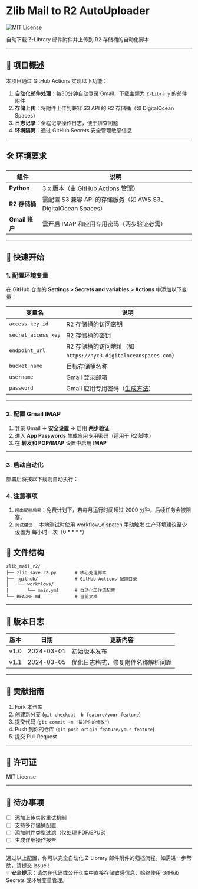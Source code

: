 # Zlib Mail to R2 AutoUploader  
[![MIT License](https://img.shields.io/badge/License-MIT-blue.svg)](https://opensource.org/licenses/MIT)  

自动下载 Z-Library 邮件附件并上传到 R2 存储桶的自动化脚本  

---

## 📌 项目概述  
本项目通过 GitHub Actions 实现以下功能：  
1. **自动化邮件处理**：每30分钟自动登录 Gmail，下载主题为 `Z-Library` 的邮件附件  
2. **存储上传**：将附件上传到兼容 S3 API 的 R2 存储桶（如 DigitalOcean Spaces）  
3. **日志记录**：全程记录操作日志，便于排查问题  
4. **环境隔离**：通过 GitHub Secrets 安全管理敏感信息  

---

## 🛠️ 环境要求  
| 组件 | 说明 |
|------|------|
| **Python** | 3.x 版本（由 GitHub Actions 管理） |
| **R2 存储桶** | 需配置 S3 兼容 API 的存储服务（如 AWS S3、DigitalOcean Spaces） |
| **Gmail 账户** | 需开启 IMAP 和应用专用密码（两步验证必需） |

---

## 🚀 快速开始  
### 1. 配置环境变量  
在 GitHub 仓库的 **Settings > Secrets and variables > Actions** 中添加以下变量：  

| 变量名 | 说明 |
|--------|------|
| `access_key_id` | R2 存储桶的访问密钥 |
| `secret_access_key` | R2 存储桶的密钥 |
| `endpoint_url` | R2 存储桶的访问地址（如 `https://nyc3.digitaloceanspaces.com`） |
| `bucket_name` | 目标存储桶名称 |
| `username` | Gmail 登录邮箱 |
| `password` | Gmail 应用专用密码（[生成方法](https://support.google.com/accounts/answer/185833)） |

---

### 2. 配置 Gmail IMAP  
1. 登录 Gmail → **安全设置** → 启用 **两步验证**  
2. 进入 **App Passwords** 生成应用专用密码（适用于 R2 脚本）  
3. 在 **转发和 POP/IMAP** 设置中启用 **IMAP**  

---

### 3. 启动自动化
部署后将按以下规则自动执行：  

### 4. 注意事项

1. `超出配额后果`：免费计划下，若每月运行时间超过 2000 分钟，后续任务会被阻塞。
2. `调试建议`：
本地测试时使用 workflow_dispatch 手动触发
生产环境建议至少设置为 每小时一次（0 * * * *）

## 📂 文件结构
```
zlib_mail_r2/  
├── zlib_save_r2.py       # 核心处理脚本  
├── .github/              # GitHub Actions 配置目录  
│   └── workflows/  
│       └── main.yml      # 自动化工作流配置  
└── README.md             # 当前文档  
```

---

## 📝 版本日志  
| 版本 | 日期 | 更新内容 |
|------|------|----------|
| v1.0 | 2024-03-01 | 初始版本发布 |
| v1.1 | 2024-03-05 | 优化日志格式，修复附件名称解析问题 |

---

## 🤝 贡献指南  
1. Fork 本仓库  
2. 创建新分支 (`git checkout -b feature/your-feature`)  
3. 提交代码 (`git commit -m '描述你的修改'`)  
4. Push 到你的仓库 (`git push origin feature/your-feature`)  
5. 提交 Pull Request  

---

## 📝 许可证  
MIT License  

---

## 📌 待办事项  
- [ ] 添加上传失败重试机制  
- [ ] 支持多存储桶配置  
- [ ] 添加附件类型过滤（仅处理 PDF/EPUB）  
- [ ] 生成详细操作报告  

---

通过以上配置，你可以完全自动化 Z-Library 邮件附件的归档流程。如需进一步帮助，请提交 Issue！  
💡 **安全提示**：请勿在代码或公开仓库中直接存储敏感信息，始终使用 GitHub Secrets 或环境变量管理。
